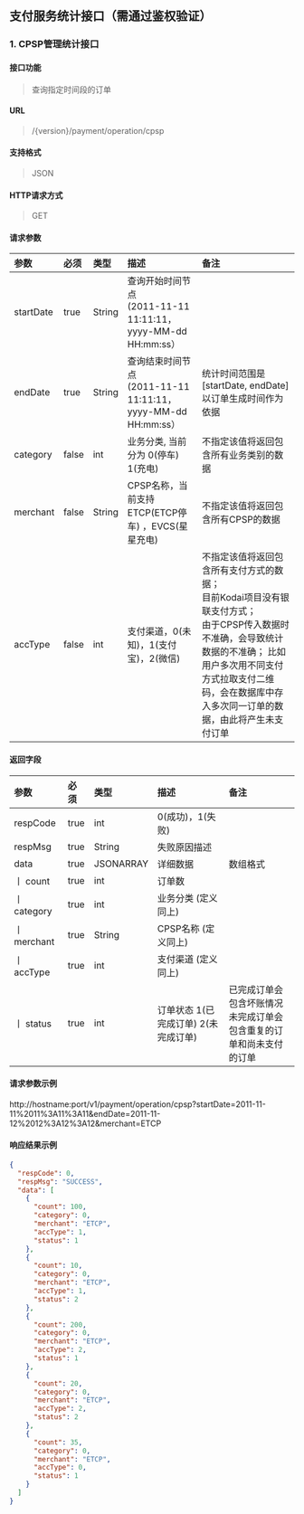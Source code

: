 ## 支付服务统计接口（需通过鉴权验证）


### 1. CPSP管理统计接口

#### 接口功能

> 查询指定时间段的订单

#### URL

> /{version}/payment/operation/cpsp

#### 支持格式

> JSON

#### HTTP请求方式

> GET

#### 请求参数

|参数|必须|类型|描述|备注|
|:----- |:-------|:-----|:----- |:----- |
|startDate |true |String|查询开始时间节点 <br> (2011-11-11 11:11:11，yyyy-MM-dd HH:mm:ss）||
|endDate |true |String |查询结束时间节点 <br> (2011-11-11 11:11:11，yyyy-MM-dd HH:mm:ss）|统计时间范围是 [startDate, endDate] <br> 以订单生成时间作为依据|
|category |false |int |业务分类, 当前分为 0(停车) 1(充电) |不指定该值将返回包含所有业务类别的数据|
|merchant |false |String |CPSP名称，当前支持 ETCP(ETCP停车) ，EVCS(星星充电) |不指定该值将返回包含所有CPSP的数据|
|accType |false |int |支付渠道，0(未知)，1(支付宝)，2(微信) |不指定该值将返回包含所有支付方式的数据； <br> 目前Kodai项目没有银联支付方式； <br> 由于CPSP传入数据时不准确，会导致统计数据的不准确； 比如用户多次用不同支付方式拉取支付二维码，会在数据库中存入多次同一订单的数据，由此将产生未支付订单|


#### 返回字段

|参数|必须|类型|描述|备注|
|:----- |:------|:------|:------|:-------------- |
|respCode | true | int |0(成功)，1(失败) ||
|respMsg | true | String | 失败原因描述 ||
|data | true | JSONARRAY | 详细数据 | 数组格式 |
| 丨 count | true | int | 订单数 | |
| 丨 category | true | int | 业务分类 (定义同上)| |
| 丨 merchant | true | String | CPSP名称 (定义同上) | |
| 丨 accType | true | int | 支付渠道 (定义同上) | |
| 丨 status | true | int | 订单状态 1(已完成订单) 2(未完成订单) | 已完成订单会包含坏账情况 <br> 未完成订单会包含重复的订单和尚未支付的订单 |

#### 请求参数示例

http://hostname:port/v1/payment/operation/cpsp?startDate=2011-11-11%2011%3A11%3A11&endDate=2011-11-12%2012%3A12%3A12&merchant=ETCP

#### 响应结果示例

```json
{
  "respCode": 0,
  "respMsg": "SUCCESS",
  "data": [
    {
      "count": 100,
      "category": 0,
      "merchant": "ETCP",
      "accType": 1,
      "status": 1
    },
    {
      "count": 10,
      "category": 0,
      "merchant": "ETCP",
      "accType": 1,
      "status": 2
    },
    {
      "count": 200,
      "category": 0,
      "merchant": "ETCP",
      "accType": 2,
      "status": 1
    },
    {
      "count": 20,
      "category": 0,
      "merchant": "ETCP",
      "accType": 2,
      "status": 2
    },
    {
      "count": 35,
      "category": 0,
      "merchant": "ETCP",
      "accType": 0,
      "status": 1
    }
  ]
}
```
